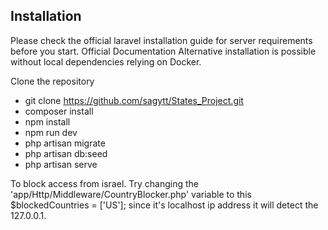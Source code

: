
## Installation


Please check the official laravel installation guide for server requirements before you start. Official Documentation
Alternative installation is possible without local dependencies relying on Docker.

Clone the repository

- git clone https://github.com/sagytt/States_Project.git
- composer install
- npm install
- npm run dev
- php artisan migrate
- php artisan db:seed
- php artisan serve

To block access from israel.
Try changing the 'app/Http/Middleware/CountryBlocker.php' variable to this $blockedCountries = ['US']; since it's localhost ip address it will detect the 127.0.0.1.
